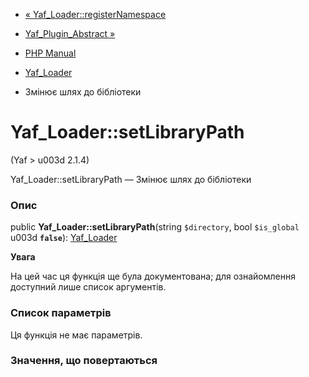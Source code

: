 - [« Yaf_Loader::registerNamespace](yaf-loader.registernamespace.md)
- [Yaf_Plugin_Abstract »](class.yaf-plugin-abstract.md)

- [PHP Manual](index.md)
- [Yaf_Loader](class.yaf-loader.md)
- Змінює шлях до бібліотеки

# Yaf_Loader::setLibraryPath

(Yaf \> u003d 2.1.4)

Yaf_Loader::setLibraryPath — Змінює шлях до бібліотеки

### Опис

public **Yaf_Loader::setLibraryPath**(string `$directory`, bool
`$is_global` u003d **`false`**): [Yaf_Loader](class.yaf-loader.md)

**Увага**

На цей час ця функція ще була документована; для
ознайомлення доступний лише список аргументів.

### Список параметрів

Ця функція не має параметрів.

### Значення, що повертаються
